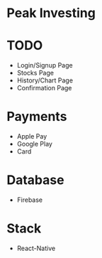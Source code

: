 # Peak Investing 

# TODO

- Login/Signup Page
- Stocks Page
- History/Chart Page
- Confirmation Page

# Payments

- Apple Pay
- Google Play
- Card 

# Database

- Firebase 

# Stack 

- React-Native
